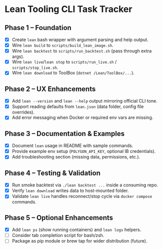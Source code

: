 # Lean Tooling CLI Task Tracker

## Phase 1 – Foundation
- [x] Create `lean` bash wrapper with argument parsing and help output.
- [x] Wire `lean build` to `scripts/build_lean_image.sh`.
- [x] Wire `lean backtest` to `scripts/run_backtest.sh` (pass through extra args).
- [x] Wire `lean live`/`lean stop` to `scripts/run_live.sh` / `scripts/stop_live.sh`.
- [x] Wire `lean download` to ToolBox (`dotnet /Lean/ToolBox/...`).

## Phase 2 – UX Enhancements
- [x] Add `lean --version` and `lean --help` output mirroring official CLI tone.
- [x] Support reading defaults from `lean.json` (data folder, config file overrides).
- [x] Add error messaging when Docker or required env vars are missing.

## Phase 3 – Documentation & Examples
- [x] Document `lean` usage in README with sample commands.
- [x] Provide example env setup (`POLYGON_API_KEY`, optional IB credentials).
- [x] Add troubleshooting section (missing data, permissions, etc.).

## Phase 4 – Testing & Validation
- [x] Run smoke backtest via `./lean backtest ...` inside a consuming repo.
- [x] Verify `lean download` writes data to host-mounted folder.
- [x] Validate `lean live` handles reconnect/stop cycle via `docker compose` commands.

## Phase 5 – Optional Enhancements
- [x] Add `lean ps` (show running containers) and `lean logs` helpers.
- [ ] Consider tab completion script for bash/zsh.
- [ ] Package as pip module or brew tap for wider distribution (future).
